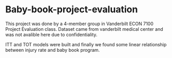 # Baby-book-project-evaluation

This project was done by a 4-member group in Vanderbilt ECON 7100 Project Evaluation class. Dataset came from vanderbilt medical center and was not avalible here due to confidentiality. 

ITT and TOT models were built and finally we found some linear relationship between injury rate and baby book program. 
